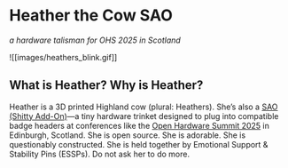# Heather the Cow SAO

_a hardware talisman for OHS 2025 in Scotland_

![[images/heathers_blink.gif]]

## What is Heather? Why is Heather?

Heather is a 3D printed Highland cow (plural: Heathers). She’s also a [SAO (Shitty Add-On)](https://hackaday.io/project/52950-shitty-add-ons)—a tiny hardware trinket designed to plug into compatible badge headers at conferences like the [Open Hardware Summit 2025](https://2025.oshwa.org/) in Edinburgh, Scotland. She is open source. She is adorable. She is questionably constructed. She is held together by Emotional Support & Stability Pins (ESSPs). Do not ask her to do more.